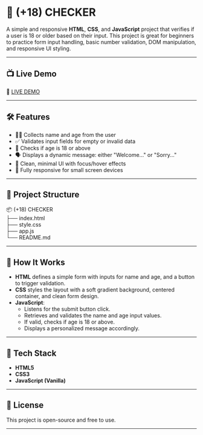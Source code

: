 # 🔞 (+18) CHECKER

A simple and responsive **HTML**, **CSS**, and **JavaScript** project that verifies if a user is 18 or older based on their input. This project is great for beginners to practice form input handling, basic number validation, DOM manipulation, and responsive UI styling.

---

## 📺 Live Demo

🔗 [LIVE DEMO](https://agechecker-eight.vercel.app/)

---

## 🛠️ Features

- 🧍‍♂️ Collects name and age from the user
- ✅ Validates input fields for empty or invalid data
- 🧮 Checks if age is 18 or above
- 🗣️ Displays a dynamic message: either "Welcome..." or "Sorry..."
- 🎨 Clean, minimal UI with focus/hover effects
- 📱 Fully responsive for small screen devices

---

## 📁 Project Structure

📦 (+18) CHECKER  
├── index.html  
├── style.css  
├── app.js  
└── README.md  

---

## 🧠 How It Works

- **HTML** defines a simple form with inputs for name and age, and a button to trigger validation.
- **CSS** styles the layout with a soft gradient background, centered container, and clean form design.
- **JavaScript**:
  - Listens for the submit button click.
  - Retrieves and validates the name and age input values.
  - If valid, checks if age is 18 or above.
  - Displays a personalized message accordingly.

---

## 🧰 Tech Stack

- **HTML5**
- **CSS3**
- **JavaScript (Vanilla)**

---

## 📜 License

This project is open-source and free to use.

---
